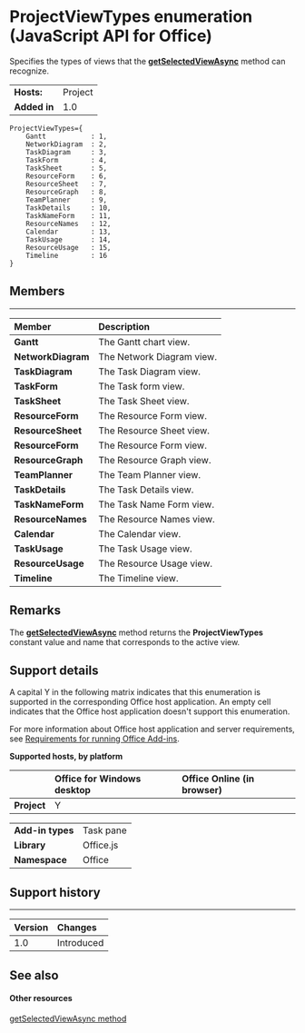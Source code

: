 
# ProjectViewTypes enumeration (JavaScript API for Office)
Specifies the types of views that the  **[getSelectedViewAsync](../../reference/shared/projectdocument.getselectedviewasync.md)** method can recognize.

|||
|:-----|:-----|
|**Hosts:**|Project|
|**Added in**|1.0|

```
ProjectViewTypes={
    Gantt           : 1, 
    NetworkDiagram  : 2, 
    TaskDiagram     : 3, 
    TaskForm        : 4, 
    TaskSheet       : 5, 
    ResourceForm    : 6, 
    ResourceSheet   : 7, 
    ResourceGraph   : 8, 
    TeamPlanner     : 9, 
    TaskDetails     : 10, 
    TaskNameForm    : 11, 
    ResourceNames   : 12, 
    Calendar        : 13, 
    TaskUsage       : 14, 
    ResourceUsage   : 15, 
    Timeline        : 16
}
```


## Members


****


|**Member**|**Description**|
|:-----|:-----|
|**Gantt**|The Gantt chart view.|
|**NetworkDiagram**|The Network Diagram view.|
|**TaskDiagram**|The Task Diagram view.|
|**TaskForm**|The Task form view.|
|**TaskSheet**|The Task Sheet view.|
|**ResourceForm**|The Resource Form view.|
|**ResourceSheet**|The Resource Sheet view.|
|**ResourceForm**|The Resource Form view.|
|**ResourceGraph**|The Resource Graph view.|
|**TeamPlanner**|The Team Planner view.|
|**TaskDetails**|The Task Details view.|
|**TaskNameForm**|The Task Name Form view.|
|**ResourceNames**|The Resource Names view.|
|**Calendar**|The Calendar view.|
|**TaskUsage**|The Task Usage view.|
|**ResourceUsage**|The Resource Usage view.|
|**Timeline**|The Timeline view.|

## Remarks

The  **[getSelectedViewAsync](../../reference/shared/projectdocument.getselectedviewasync.md)** method returns the **ProjectViewTypes** constant value and name that corresponds to the active view.


## Support details


A capital Y in the following matrix indicates that this enumeration is supported in the corresponding Office host application. An empty cell indicates that the Office host application doesn't support this enumeration.

For more information about Office host application and server requirements, see [Requirements for running Office Add-ins](http://msdn.microsoft.com/library/67340567-bb9a-498c-96d3-3f52f28c16bc%28Office.15%29.aspx).


**Supported hosts, by platform**


||**Office for Windows desktop**|**Office Online (in browser)**|
|:-----|:-----|:-----|
|**Project**|Y||

|||
|:-----|:-----|
|**Add-in types**|Task pane|
|**Library**|Office.js|
|**Namespace**|Office|

## Support history



****


|**Version**|**Changes**|
|:-----|:-----|
|1.0|Introduced|

## See also



#### Other resources


[getSelectedViewAsync method](../../reference/shared/projectdocument.getselectedviewasync.md)
